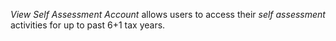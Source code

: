 *View Self Assessment Account* allows users to access their *self assessment* activities for up to past 6+1 tax years.